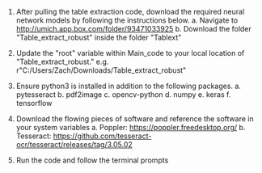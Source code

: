 1.  After pulling the table extraction code, download the required neural network models by following the instructions below.
  a.  Navigate to http://umich.app.box.com/folder/93471033925
  b.  Download the folder "Table_extract_robust" inside the folder "Tablext"
  
2.  Update the "root" variable within Main_code to your local location of "Table_extract_robust." 
  e.g. r"C:/Users/Zach/Downloads/Table_extract_robust"
    
3.  Ensure python3 is installed in addition to the following packages.
  a. pytesseract
  b. pdf2image
  c. opencv-python
  d. numpy
  e. keras
  f. tensorflow
  
4. Download the flowing pieces of software and reference the software in your system variables
  a.  Poppler: https://poppler.freedesktop.org/
  b.  Tesseract: https://github.com/tesseract-ocr/tesseract/releases/tag/3.05.02
      
5.  Run the code and follow the terminal prompts

